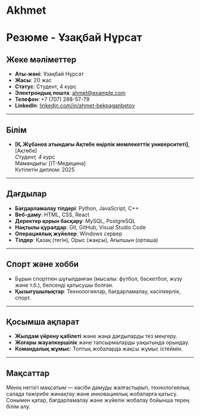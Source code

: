 # Akhmet
# Резюме - Ұзақбай Нұрсат

## Жеке мәліметтер
- **Аты-жөні**: Ұзақбай Нұрсат
- **Жасы**: 20 жас
- **Статус**: Студент, 4 курс
- **Электрондық пошта**: [ahmet@example.com](mailto:ahmet@example.com)
- **Телефон**: +7 (707) 288-57-79
- **LinkedIn**: [linkedin.com/in/ahmet-bekpaganbetov](https://linkedin.com/in/ahmet-bekpaganbetov) 

---

## Білім

- **[Қ.Жұбанов атындағы Ақтөбе өңірлік мемлекеттік университеті]**, [Ақтөбе]  
  *Студент, 4 курс*  
  Мамандығы: [IT-Медицина]  
  Күтілетін диплом: 2025

---

## Дағдылар

- **Бағдарламалау тілдері**: Python, JavaScript, C++
- **Веб-даму**: HTML, CSS, React
- **Деректер қорын басқару**: MySQL, PostgreSQL
- **Нақтылы құралдар**: Git, GitHub, Visual Studio Code
- **Операциялық жүйелер**: Windows сервер 
- **Тілдер**: Қазақ (тегін), Орыс (жақсы), Ағылшын (орташа)

---

## Спорт және хобби

- Бұрын спортпен шұғылданған (мысалы: футбол, баскетбол, жүзу және т.б.), белсенді қатысушы болған.
- **Қызығушылықтар**: Технологиялар, бағдарламалау, кәсіпкерлік, спорт.

---

## Қосымша ақпарат

- **Жылдам үйрену қабілеті** және жаңа дағдыларды тез меңгеру.
- **Жоғары жауапкершілік** және тапсырмаларды уақытында орындау.
- **Командалық жұмыс**: Топтық жобаларда жақсы жұмыс істеймін.

---

## Мақсаттар

Менің негізгі мақсатым — кәсіби дамуды жалғастырып, технологиялық салада тәжірибе жинақтау және инновациялық жобаларға қатысу. Сонымен қатар, бағдарламалау және жүйелік жобалау бойынша терең білім алу.
